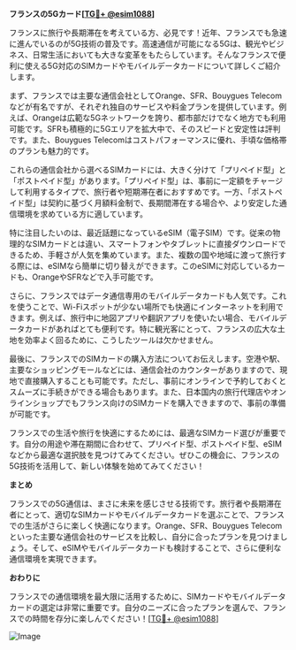 **フランスの5Gカード[[TG💪+ @esim1088](https://t.me/s/esim1088)]**

フランスに旅行や長期滞在を考えている方、必見です！近年、フランスでも急速に進んでいるのが5G技術の普及です。高速通信が可能になる5Gは、観光やビジネス、日常生活においても大きな変革をもたらしています。そんなフランスで便利に使える5G対応のSIMカードやモバイルデータカードについて詳しくご紹介します。

まず、フランスでは主要な通信会社としてOrange、SFR、Bouygues Telecomなどが有名ですが、それぞれ独自のサービスや料金プランを提供しています。例えば、Orangeは広範な5Gネットワークを誇り、都市部だけでなく地方でも利用可能です。SFRも積極的に5Gエリアを拡大中で、そのスピードと安定性は評判です。また、Bouygues Telecomはコストパフォーマンスに優れ、手頃な価格帯のプランも魅力的です。

これらの通信会社から選べるSIMカードには、大きく分けて「プリペイド型」と「ポストペイド型」があります。「プリペイド型」は、事前に一定額をチャージして利用するタイプで、旅行者や短期滞在者におすすめです。一方、「ポストペイド型」は契約に基づく月額料金制で、長期間滞在する場合や、より安定した通信環境を求めている方に適しています。

特に注目したいのは、最近話題になっているeSIM（電子SIM）です。従来の物理的なSIMカードとは違い、スマートフォンやタブレットに直接ダウンロードできるため、手軽さが人気を集めています。また、複数の国や地域に渡って旅行する際には、eSIMなら簡単に切り替えができます。このeSIMに対応しているカードも、OrangeやSFRなどで入手可能です。

さらに、フランスではデータ通信専用のモバイルデータカードも人気です。これを使うことで、Wi-Fiスポットが少ない場所でも快適にインターネットを利用できます。例えば、旅行中に地図アプリや翻訳アプリを使いたい場合、モバイルデータカードがあればとても便利です。特に観光客にとって、フランスの広大な土地を効率よく回るために、こうしたツールは欠かせません。

最後に、フランスでのSIMカードの購入方法についてお伝えします。空港や駅、主要なショッピングモールなどには、通信会社のカウンターがありますので、現地で直接購入することも可能です。ただし、事前にオンラインで予約しておくとスムーズに手続きができる場合もあります。また、日本国内の旅行代理店やオンラインショップでもフランス向けのSIMカードを購入できますので、事前の準備が可能です。

フランスでの生活や旅行を快適にするためには、最適なSIMカード選びが重要です。自分の用途や滞在期間に合わせて、プリペイド型、ポストペイド型、eSIMなどから最適な選択肢を見つけてみてください。ぜひこの機会に、フランスの5G技術を活用して、新しい体験を始めてみてください！

**まとめ**

フランスでの5G通信は、まさに未来を感じさせる技術です。旅行者や長期滞在者にとって、適切なSIMカードやモバイルデータカードを選ぶことで、フランスでの生活がさらに楽しく快適になります。Orange、SFR、Bouygues Telecomといった主要な通信会社のサービスを比較し、自分に合ったプランを見つけましょう。そして、eSIMやモバイルデータカードも検討することで、さらに便利な通信環境を実現できます。

**おわりに**

フランスでの通信環境を最大限に活用するために、SIMカードやモバイルデータカードの選定は非常に重要です。自分のニーズに合ったプランを選んで、フランスでの時間を存分に楽しんでください！[[TG💪+ @esim1088](https://t.me/s/esim1088)]

![Image](https://i.postimg.cc/Y0z9fWf4/image.png)